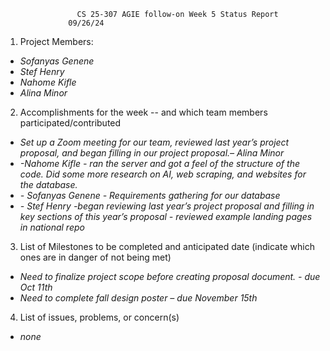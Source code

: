                 	CS 25-307 AGIE follow-on Week 5 Status Report
		          09/26/24                                     
1) Project Members:

* *Sofanyas Genene*  
* *Stef Henry*  
* *Nahome Kifle*  
* *Alina Minor*

2) Accomplishments for the week \-- and which team members participated/contributed

* *Set up a Zoom meeting for our team, reviewed last year’s project proposal, and began filling in our project proposal.– Alina Minor*  
* *\-Nahome Kifle \- ran the server and got a feel of the structure of the code. Did some more research on AI, web scraping, and websites for the database.*  
* *\- Sofanyas Genene \- Requirements gathering for our database*  
* *\- Stef Henry \-began reviewing last year’s project proposal and filling in key sections of this year’s proposal \- reviewed example landing pages in national repo*

3) List of Milestones to be completed and anticipated date (indicate which ones are in danger of not being met) 

* *Need to finalize project scope before creating proposal document. \- due Oct 11th*  
* *Need to complete fall design poster – due November 15th*

4) List of issues, problems, or concern(s)

* *none*  
  
